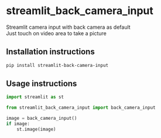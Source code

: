 # streamlit_back_camera_input
Streamlit camera input with back camera as default  
Just touch on video area to take a picture


## Installation instructions

```sh
pip install streamlit-back-camera-input
```

## Usage instructions

```python
import streamlit as st

from streamlit_back_camera_input import back_camera_input

image = back_camera_input()
if image:
    st.image(image)
```
